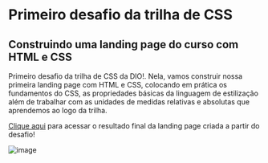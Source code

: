# Primeiro desafio da trilha de CSS

## Construindo uma landing page do curso com HTML e CSS

Primeiro desafio da trilha de CSS da DIO!.
Nela, vamos construir nossa primeira landing page com HTML e CSS, colocando em prática os fundamentos do CSS, as propriedades básicas da linguagem de estilização além de trabalhar com as unidades de medidas relativas e absolutas que aprendemos ao logo da trilha.

[Clique aqui](https://glauciofelix.github.io/dio_desenvolvimento_de_jogos/) para acessar o resultado final da landing page criada a partir do desafio!

![image](https://user-images.githubusercontent.com/55519539/183538055-6cce606c-7d1d-4d15-a4be-ffeb5b37c956.png)
